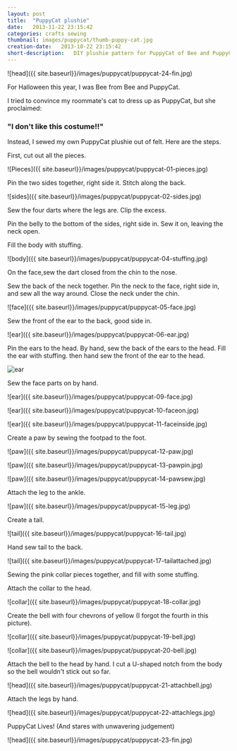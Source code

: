 ```yaml
---
layout: post
title:  "PuppyCat plushie"
date:   2013-11-22 23:15:42
categories: crafts sewing
thumbnail: images/puppycat/thumb-puppy-cat.jpg
creation-date:   2013-10-22 23:15:42
short-description:   DIY plushie pattern for PuppyCat of Bee and PuppyCat
---
```


![head]({{ site.baseurl}}/images/puppycat/puppycat-24-fin.jpg)

For Halloween this year, I was Bee from Bee and PuppyCat.

I tried to convince my roommate's cat to dress up as PuppyCat, but she
proclaimed:

### "I don't like this costume!!"

Instead, I sewed my own PuppyCat plushie out of felt. Here are the steps.

First, cut out all the pieces.  

![Pieces]({{ site.baseurl}}/images/puppycat/puppycat-01-pieces.jpg)

Pin the two sides together, right side it. Stitch along the back.

![sides]({{ site.baseurl}}/images/puppycat/puppycat-02-sides.jpg)

Sew the four darts where the legs are. Clip the excess.

Pin the belly to the bottom of the sides, right side in. Sew it on, leaving the neck open.

Fill the body with stuffing.

![body]({{ site.baseurl}}/images/puppycat/puppycat-04-stuffing.jpg)

On the face,sew the dart closed from the chin to the nose.

Sew the back of the neck together.
Pin the neck to the face, right side in, and sew all the way around.  Close the neck under the chin.  

![face]({{ site.baseurl}}/images/puppycat/puppycat-05-face.jpg)

Sew the front of the ear to the back, good side in.

![ear]({{ site.baseurl}}/images/puppycat/puppycat-06-ear.jpg)

Pin the ears to the head. By hand, sew the back of the ears to the head. Fill the ear with stuffing. then hand sew the front of the ear to the head.

![ear](/images/puppycat/puppycat-07-earpin.jpg)

Sew the face parts on by hand.

![ear]({{ site.baseurl}}/images/puppycat/puppycat-09-face.jpg)

![ear]({{ site.baseurl}}/images/puppycat/puppycat-10-faceon.jpg)

![ear]({{ site.baseurl}}/images/puppycat/puppycat-11-faceinside.jpg)

Create a paw by sewing the footpad to the foot.

![paw]({{ site.baseurl}}/images/puppycat/puppycat-12-paw.jpg)

![paw]({{ site.baseurl}}/images/puppycat/puppycat-13-pawpin.jpg)

![paw]({{ site.baseurl}}/images/puppycat/puppycat-14-pawsew.jpg)

Attach the leg to the ankle.

![paw]({{ site.baseurl}}/images/puppycat/puppycat-15-leg.jpg)

Create a tail.

![tail]({{ site.baseurl}}/images/puppycat/puppycat-16-tail.jpg)

Hand sew tail to the back.

![tail]({{ site.baseurl}}/images/puppycat/puppycat-17-tailattached.jpg)

Sewing the pink collar pieces together, and fill with some stuffing.

Attach the collar to the head.

![collar]({{ site.baseurl}}/images/puppycat/puppycat-18-collar.jpg)

Create the bell with four chevrons of yellow (I forgot the fourth in this
picture).

![collar]({{ site.baseurl}}/images/puppycat/puppycat-19-bell.jpg)

![collar]({{ site.baseurl}}/images/puppycat/puppycat-20-bell.jpg)

Attach the bell to the head by hand. I cut a U-shaped notch from the
body so the bell wouldn't stick out so far.

![head]({{ site.baseurl}}/images/puppycat/puppycat-21-attachbell.jpg)

Attach the legs by hand.

![head]({{ site.baseurl}}/images/puppycat/puppycat-22-attachlegs.jpg)

PuppyCat Lives! (And stares with unwavering judgement)

![head]({{ site.baseurl}}/images/puppycat/puppycat-23-fin.jpg)
